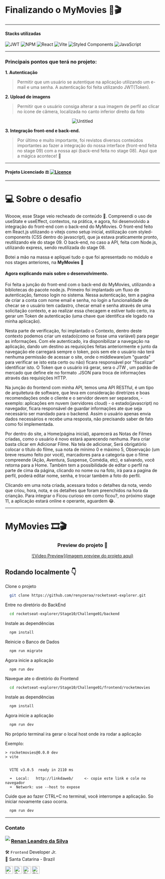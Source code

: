 # Finalizando o MyMovies 🎥🎬

---

#### Stacks utilizadas

![JWT](https://img.shields.io/badge/JWT-black?style=for-the-badge&logo=JSON%20web%20tokens) ![NPM](https://img.shields.io/badge/NPM-%23000000.svg?style=for-the-badge&logo=npm&logoColor=white) ![React](https://img.shields.io/badge/react-%2320232a.svg?style=for-the-badge&logo=react&logoColor=%2361DAFB) ![Vite](https://img.shields.io/badge/vite-%23646CFF.svg?style=for-the-badge&logo=vite&logoColor=white) ![Styled Components](https://img.shields.io/badge/styled--components-DB7093?style=for-the-badge&logo=styled-components&logoColor=white) ![JavaScript](https://img.shields.io/badge/javascript-%23323330.svg?style=for-the-badge&logo=javascript&logoColor=%23F7DF1E)

---

### Principais pontos que terá no projeto:

**1. Autenticação**

> Permitir que um usuário se autentique na aplicação utilizando um e-mail e uma senha. A autenticação foi feita utilizando JWT(Token).

**2. Upload de imagens**

> Permitir que o usuário consiga alterar a sua imagem de perfil ao clicar no ícone de câmera, localizada no canto inferior direito da foto

<div align="center">

![Untitled](https://user-images.githubusercontent.com/101990719/185929955-22f52e83-bfbc-49fd-8b06-335fbee60349.png)

</div>

**3. Integração front-end e back-end.**

> Por último e muito importante, foi revistos diversos conteúdos importantes ao fazer a integração do nossa interface (front-end feita no stage 09) com a nossa api (back-end feita no stage 08). Aqui que a mágica acontece! 💜

---

#### Projeto Licenciado ⚖ [![Licence](https://img.shields.io/github/license/Ileriayo/markdown-badges?style=for-the-badge)](../../LICENSE)

---

# 💻 Sobre o desafio

Wooow, esse Stage veio recheado de conteúdo 👀. Compreendi o uso de useState e useEffect, contextos, na prática, e agora, foi desenvolvido a integração do front-end com o back-end do MyMovies. O front-end feito em React.js utilizando o vitejs como setup inicial, estilização com styled-components (CSS dentro do javascript), que ja estava praticamente pronto, reutilizando ele do stage 09. O back-end, no caso a API, feita com Node.js, utilizando express, sendo reutilizada do stage 08.

Botei a mão na massa e apliquei tudo o que foi apresentado no módulo e nos stages anteriores, na **MyMovies** 🚀

#### Agora explicando mais sobre o desenvolvimento.

<p> Foi feita a junção do front-end com o back-end do MyMovies, utilizando a bibliotecas do pacote node.js. Primeiro foi implantado um fluxo de autenticação, famoso login no sistema. Nessa autenticação, tem a pagina de criar a conta com nome email e senha, no login a funcionalidade de checar se o usuário tem cadastro, checar email e senha através de uma solicitação contexto, e ao realizar essa checagem e estiver tudo certo, ira gerar um Token de autenticação (uma chave que identifica ele logado na minha aplicação). </p>
<p> Nesta parte de verificação, foi implantado o Contexto, dentro deste contexto podemos criar um estado(como se fosse uma variável) para pegar as informações. Com ele autenticado, ira disponibilizar a navegação na aplicação, dando um destino as requisições feitas anteriormente e junto da navegação ele carregará sempre o token, pois sem ele o usuário não terá nenhuma permissão de acessar o site, onde o middleware(um "guarda" para verificar se isto esta certo ou não) ficara responsável por "fiscalizar" identificar isto.
O Token que o usuário irá gerar, sera o JTW , um padrão de mercado que define ele no formato .JSON para troca de informações através das requisições HTTP. </p>
<p> Na junção do frontend com minha API, temos uma API RESTful, é um tipo de arquitetura de software, que leva em consideração diretrizes e boas recomendações onde o cliente e o servidor devem ser separados, - exemplo: aplicações em nuvem (servidores cloud) - o estado(javascript) no navegador, ficara responsável de guardar informações ate que seja necessário ser mandado para o backend. Assim o usuário apenas envia dados necessários e recebe uma resposta, não precisando saber de fato como foi implementada. </p>
<p> Por dentro do site, a Home(página inicial), aparecerá as Notas de Filmes criadas, como o usuário é novo estará aparecendo nenhuma. Para criar basta clicar em Adicionar Filme. Na tela de adicionar, Será obrigatório colocar o título do filme, sua nota de mínimo 0 e máximo 5, Observação (um breve resumo feito por você), marcadores para a categoria que o filme compreende (Ação, Aventura, Suspense, Comédia, etc), e salvando, você retorna para a Home. Também tem a possibilidade de editar o perfil na parte de cima da página, clicando no nome ou na foto, irá para a pagina de perfil, poderá editar nome, senha, e trocar também a foto do perfil. </p>
Clicando em uma nota criada, acessara todos o detalhes da nota, vendo que criou, hora, nota, e os detalhes que foram preenchidos na hora da crianção.
Para integrar o
Ficou curioso em como ficou?, no próximo stage 11, a aplicação estará online e operante, aguardem 😂.

---

# MyMovies 🎞🎬

<div align="center">

### Preview do projeto 🤩

[![Video Preview](imagem preview do projeto aqui)](link.aqui)

</div>

## Rodando localmente 👇

Clone o projeto

```bash
  git clone https://github.com/renyzeraa/rocketseat-explorer.git
```

Entre no diretório do BackEnd

```bash
  cd rocketseat-explorer/Stage10/Challenge01/backend
```

Instale as dependências

```bash
  npm install
```

Reinicie o Banco de Dados

```bash
  npm run migrate
```

Agora inicie a aplicação

```bash
  npm run dev
```

Navegue ate o diretório do Frontend

```bash
  cd rocketseat-explorer/Stage10/Challenge01/frontend/rocketmovies
```

Instale as dependências

```bash
  npm install
```

Agora inicie a aplicação

```bash
  npm run dev
```

No próprio terminal ira gerar o local host onde ira rodar a aplicação

Exemplo:

```
> rocketmovies@0.0.0 dev
> vite


  VITE v3.0.5  ready in 2110 ms

  ➜  Local:   http://linkdaweb/     <- copie este link e cole no navegador
  ➜  Network: use --host to expose

```

Cuide que ao fazer CTRL+C no terminal, você interrompe a aplicação. So iniciar novamente caso ocorra.

```bash
  npm run dev
```

---

### Contato

<img align="left" src="https://www.github.com/renyzeraa.png?size=150">

### [**Renan Leandro da Silva**](https://github.com/renyzeraa)

🛠 `Frontend` Developer Jr. <br>
📍 Santa Catarina - Brazil

<a href="https://www.linkedin.com/in/renyzeraa" target="_blank"><img src="https://img.shields.io/badge/LinkedIn-0077B5?style=flat&logo=linkedin&logoColor=white" alt="LinkedIn Badge" height="25"></a>&nbsp;<a href="mailto:renansilvaytb@gmail.com" target="_blank"><img src="https://img.shields.io/badge/Gmail-D14836?style=flat&logo=gmail&logoColor=white" alt="Gmail Badge" height="25"></a>&nbsp;<a href="#"><img src="https://img.shields.io/badge/Discord-%237289DA.svg?logo=discord&logoColor=white" title="renan_s#7826" alt="Discord Badge" height="25"></a>&nbsp;<a href="https://www.github.com/renyzeraa" target="_blank"><img src="https://img.shields.io/badge/GitHub-100000?style=flat&logo=github&logoColor=white" alt="GitHub Badge" height="25"></a>&nbsp;

<br clear="left"/>
